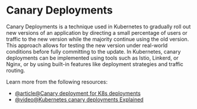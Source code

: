 # Canary Deployments

Canary Deployments is a technique used in Kubernetes to gradually roll out new versions of an application by directing a small percentage of users or traffic to the new version while the majority continue using the old version. This approach allows for testing the new version under real-world conditions before fully committing to the update. In Kubernetes, canary deployments can be implemented using tools such as Istio, Linkerd, or Nginx, or by using built-in features like deployment strategies and traffic routing.

Learn more from the following resources:

- [@article@Canary deployment for K8s deployments](https://learn.microsoft.com/en-us/azure/devops/pipelines/ecosystems/kubernetes/canary-demo?view=azure-devops&tabs=yaml)
- [@video@Kubernetes canary deployments Explained](https://www.youtube.com/watch?v=sCevTD_GtvU)
